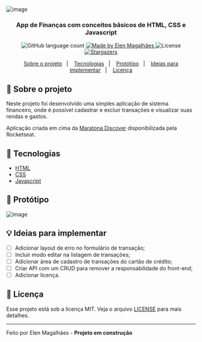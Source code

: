 ![image](https://user-images.githubusercontent.com/51779470/119761161-b87a1800-be81-11eb-8986-f3848952a257.png)

<h3 align="center">
  App de Finanças com conceitos bãsicos de HTML, CSS e Javascript
</h3>

<p align="center">
  <img alt="GitHub language count" src="https://img.shields.io/github/languages/count/elenmagalhaes/dev-finances?color=%2304D361">

  <a href="https://rocketseat.com.br">
    <img alt="Made by Elen Magalhães" src="https://img.shields.io/badge/made%20by-Elen Magalhães-%2304D361">
  </a>

  <img alt="License" src="https://img.shields.io/badge/license-MIT-%2304D361">

  <a href="https://github.com/elenmagalhaes/dev-finances/stargazers">
    <img alt="Stargazers" src="https://img.shields.io/github/stars/elenmagalhaes/repositories-backend?style=social">
  </a>
</p>

<p align="center">
  <a href="#rocket-sobre-o-projeto">Sobre o projeto</a>&nbsp;&nbsp;&nbsp;|&nbsp;&nbsp;&nbsp;
  <a href="#wrench-tecnologias">Tecnologias</a>&nbsp;&nbsp;&nbsp;|&nbsp;&nbsp;&nbsp;
    <a href="#floppy_disk-protótipo">Protótipo</a>&nbsp;&nbsp;&nbsp;|&nbsp;&nbsp;&nbsp;
  <a href="#bulb-ideias-para-implementar">Ideias para implementar</a>&nbsp;&nbsp;&nbsp;|&nbsp;&nbsp;&nbsp;
  <a href="#memo-licença">Licença</a>
</p>

## :rocket: Sobre o projeto

Neste projeto foi desenvolvido uma simples aplicação de sistema financeiro, onde é possível cadastrar e excluir transações e visualizar suas rendas e gastos.

Aplicação criada em cima da [Maratona Discover](https://app.rocketseat.com.br/node/maratona-discover-edicao-01) disponibilizada pela Rocketseat.

## :wrench: Tecnologias

- [HTML](https://developer.mozilla.org/pt-BR/docs/Web/HTML)
- [CSS](https://developer.mozilla.org/pt-BR/docs/Web/CSS)
- [Javascript](https://developer.mozilla.org/pt-BR/docs/Web/JavaScript)

## :floppy_disk: Protótipo

![image](https://user-images.githubusercontent.com/51779470/119763054-355ac100-be85-11eb-945f-2940d9ba1181.png)

## :bulb: Ideias para implementar

- [ ] Adicionar layout de erro no formulário de transação;
- [ ] Incluir modo editar na listagem de transações;
- [ ] Adicionar área de cadastro de transações do cartão de crédito;
- [ ] Criar API com um CRUD para remover a responsabilidade do front-end;
- [ ] Adicionar licença.

## :memo: Licença

Esse projeto está sob a licença MIT. Veja o arquivo [LICENSE](LICENSE) para mais detalhes.

---

Feito por Elen Magalhães - **Projeto em construção**

